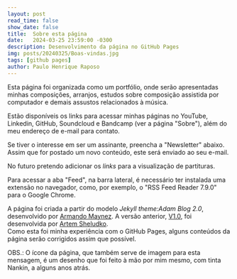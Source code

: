 ```yaml
---
layout: post
read_time: false
show_date: false
title:  Sobre esta página
date:   2024-03-25 23:59:00 -0300                   
description: Desenvolvimento da página no GitHub Pages              
img: posts/20240325/Boas-vindas.jpg           
tags: [github pages]                       
author: Paulo Henrique Raposo             
---
```


Esta página foi organizada como um portfólio, onde serão apresentadas minhas composições, arranjos, estudos sobre composição assistida por computador e demais assustos relacionados à música.                

Estão disponíveis os links para acessar minhas páginas no YouTube, Linkedin, GitHub, Soundcloud e Bandcamp (ver a página "Sobre"), além do meu endereço de e-mail para contato.             

Se tiver o interesse em ser um assinante, preencha a "Newsletter" abaixo. Assim que for postado um novo conteúdo, este será enviado ao seu e-mail. 

No futuro pretendo adicionar os *links* para a visualização de partituras.               

Para acessar a aba "Feed", na barra lateral, é necessário ter instalada uma extensão no navegador, como, por exemplo, o "RSS Feed Reader 7.9.0" para o Google Chrome.      

A página foi criada a partir do modelo *Jekyll theme:Adam Blog 2.0*, desenvolvido por [Armando Maynez](https://github.com/amaynez). A versão anterior, [V1.0](https://github.com/artemsheludko/adam-blog), foi desenvolvida por [Artem Sheludko](https://github.com/artemsheludko).                                     
Como esta foi minha experiência com o GitHub Pages, alguns conteúdos da página serão corrigidos assim que possível. 

OBS.: O ícone da página, que também serve de imagem para esta mensagem, é um desenho que foi feito à mão por mim mesmo, com tinta Nankin, a alguns anos atrás.                           
 
 
 